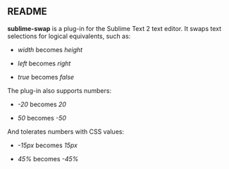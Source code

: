 ## README ##

**sublime-swap** is a plug-in for the Sublime Text 2 text editor.  It swaps text selections for logical equivalents, such as:

- *width* becomes *height*

- *left* becomes *right*

- *true* becomes *false*

The plug-in also supports numbers:

- *-20* becomes *20*

- *50* becomes *-50*

And tolerates numbers with CSS values:

- *-15px* becomes *15px*

- *45%* becomes *-45%*






